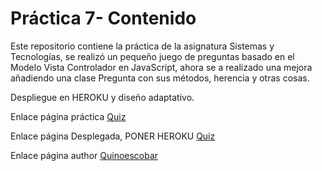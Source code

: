 # Práctica 7- Contenido

Este repositorio contiene la práctica de la asignatura Sistemas y Tecnologías,  se realizó un pequeño juego de preguntas  basado en el Modelo Vista Controlador en JavaScript, ahora se a realizado una mejora añadiendo una clase Pregunta con sus métodos, herencia y otras cosas.

Despliegue en HEROKU y diseño adaptativo.


Enlace página práctica [Quiz](https://quinoescobar.github.io/sytw_prt_07)

Enlace página Desplegada, PONER HEROKU [Quiz](http://10.6.128.92:8080/)

Enlace página author [Quinoescobar](https://quinoescobar.github.io)

